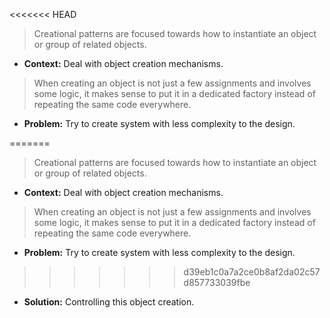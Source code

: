 <<<<<<< HEAD
>Creational patterns are focused towards how to instantiate an object or group of related objects.


- **Context:** Deal with object creation mechanisms.
>When creating an object is not just a few assignments and involves some logic, it makes sense to put it in a dedicated factory instead of repeating the same code everywhere.

- **Problem:** Try to create system with less complexity to the design.


=======
>Creational patterns are focused towards how to instantiate an object or group of related objects.


- **Context:** Deal with object creation mechanisms.
>When creating an object is not just a few assignments and involves some logic, it makes sense to put it in a dedicated factory instead of repeating the same code everywhere.

- **Problem:** Try to create system with less complexity to the design.


>>>>>>> d39eb1c0a7a2ce0b8af2da02c57d857733039fbe
- **Solution:** Controlling this object creation.